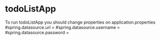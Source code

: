 # todoListApp

To run todoListApp
you should change properties on application.properties
 #spring.datasource.url = 
 #spring.datasource.username = 
 #spring.datasource.password = 
